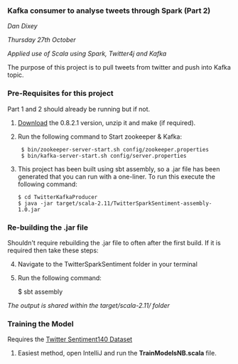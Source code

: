 ### Kafka consumer to analyse tweets through Spark (Part 2)

*Dan Dixey*

*Thursday 27th October*

*Applied use of Scala using Spark, Twitter4j and Kafka*

The purpose of this project is to pull tweets from twitter and push into Kafka topic.

### Pre-Requisites for this project 

Part 1 and 2 should already be running but if not.

1. [Download](http://kafka.apache.org/downloads.html) the 0.8.2.1 version, unzip it and make (if required).

2.  Run the following command to Start zookeeper & Kafka:
    
         $ bin/zookeeper-server-start.sh config/zookeeper.properties 
         $ bin/kafka-server-start.sh config/server.properties

3.  This project has been built using sbt assembly, so a .jar file has been generated that you can run with a one-liner. To run this execute the following command:

        $ cd TwitterKafkaProducer
        $ java -jar target/scala-2.11/TwitterSparkSentiment-assembly-1.0.jar
                           
### Re-building the .jar file

Shouldn't require rebuilding the .jar file to often after the first build. If it is required then take these steps:

4. Navigate to the TwitterSparkSentiment folder in your terminal

5. Run the following command:

    $ sbt assembly

*The output is shared within the target/scala-2.11/ folder* 
 
### Training the Model

Requires the [Twitter Sentiment140 Dataset](https://docs.google.com/file/d/0B04GJPshIjmPRnZManQwWEdTZjg/edit)

1. Easiest method, open IntelliJ and run the **TrainModelsNB.scala** file.

